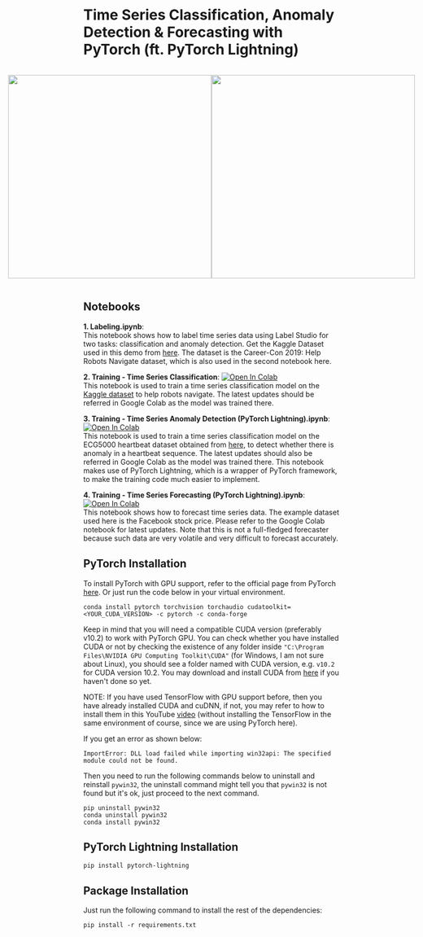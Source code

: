 # Time Series Classification, Anomaly Detection & Forecasting with PyTorch (ft. PyTorch Lightning)

<div style="display: flex; justify-content: center; align-items: center">

<a href="https://pytorch.org/"><img src="https://cdn.icon-icons.com/icons2/2699/PNG/512/pytorch_logo_icon_169823.png" width="400px"></a>

<a href="https://www.pytorchlightning.ai/"><img src="https://github.com/PyTorchLightning/pytorch-lightning/blob/master/docs/source/_static/images/logo.png?raw=true" width="400px"></a>

</div>

## Notebooks

**1. Labeling.ipynb**:<br>
This notebook shows how to label time series data using Label Studio for two tasks: classification and anomaly detection. Get the Kaggle Dataset used in this demo from [here](https://www.kaggle.com/c/career-con-2019/data). The dataset is the Career-Con 2019: Help Robots Navigate dataset, which is also used in the second notebook here.

**2. Training - Time Series Classification**: [![Open In Colab](https://colab.research.google.com/assets/colab-badge.svg)](https://colab.research.google.com/drive/1lcEF_rHSl1oS4pZg2NKSLZBTc0O7RpAK?usp=sharing) <br>
This notebook is used to train a time series classification model on the [Kaggle dataset](https://www.kaggle.com/c/career-con-2019/data) to help robots navigate. The latest updates should be referred in Google Colab as the model was trained there.

**3. Training - Time Series Anomaly Detection (PyTorch Lightning).ipynb**: [![Open In Colab](https://colab.research.google.com/assets/colab-badge.svg)](https://colab.research.google.com/drive/15j6gevN8zGsvo1-uKq2Gc1IB8D-0G0X8?usp=sharing) <br>
This notebook is used to train a time series classification model on the ECG5000 heartbeat dataset obtained from [here](http://www.timeseriesclassification.com/description.php?Dataset=ECG5000), to detect whether there is anomaly in a heartbeat sequence. The latest updates should also be referred in Google Colab as the model was trained there. This notebook makes use of PyTorch Lightning, which is a wrapper of PyTorch framework, to make the training code much easier to implement.

**4. Training - Time Series Forecasting (PyTorch Lightning).ipynb**: [![Open In Colab](https://colab.research.google.com/assets/colab-badge.svg)](https://colab.research.google.com/drive/1zg1JxfpI5RHr89GnKNbhrTZXV_nQa6rz?usp=sharing) <br>
This notebook shows how to forecast time series data. The example dataset used here is the Facebook stock price. Please refer to the Google Colab notebook for latest updates. Note that this is not a full-fledged forecaster because such data are very volatile and very difficult to forecast accurately.

## PyTorch Installation
To install PyTorch with GPU support, refer to the official page from PyTorch [here](https://pytorch.org/get-started/locally/). Or just run the code below in your virtual environment.

```
conda install pytorch torchvision torchaudio cudatoolkit=<YOUR_CUDA_VERSION> -c pytorch -c conda-forge
```

Keep in mind that you will need a compatible CUDA version (preferably v10.2) to work with PyTorch GPU. You can check whether you have installed CUDA or not by checking the existence of any folder inside `"C:\Program Files\NVIDIA GPU Computing Toolkit\CUDA"` (for Windows, I am not sure about Linux), you should see a folder named with CUDA version, e.g. `v10.2` for CUDA version 10.2. You may download and install CUDA from [here](https://developer.nvidia.com/cuda-downloads) if you haven't done so yet. 

NOTE: If you have used TensorFlow with GPU support before, then you have already installed CUDA and cuDNN, if not, you may refer to how to install them in this YouTube [video](https://youtu.be/hHWkvEcDBO0) (without installing the TensorFlow in the same environment of course, since we are using PyTorch here).

If you get an error as shown below:
```
ImportError: DLL load failed while importing win32api: The specified module could not be found.
```
Then you need to run the following commands below to uninstall and reinstall `pywin32`, the uninstall command might tell you that `pywin32` is not found but it's ok, just proceed to the next command.
```
pip uninstall pywin32
conda uninstall pywin32
conda install pywin32
```

## PyTorch Lightning Installation
```
pip install pytorch-lightning
```

## Package Installation
Just run the following command to install the rest of the dependencies:

```
pip install -r requirements.txt
```